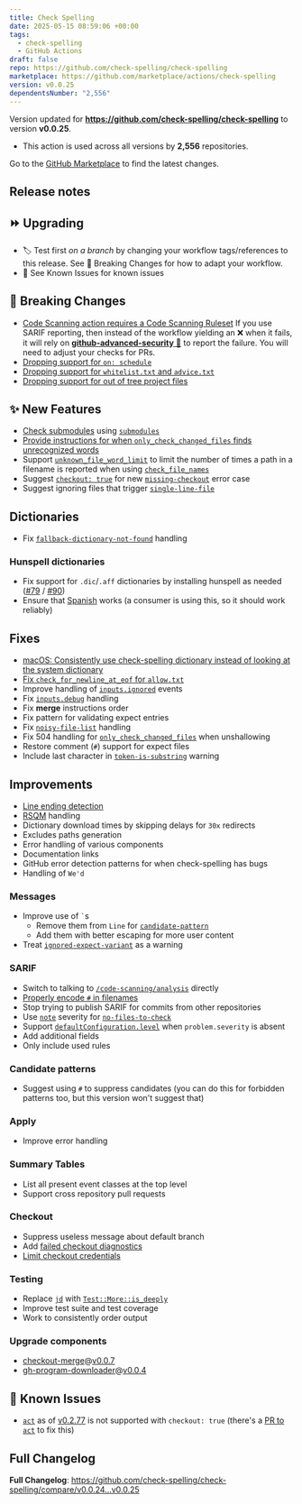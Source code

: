 ```yaml
---
title: Check Spelling
date: 2025-05-15 08:59:06 +00:00
tags:
  - check-spelling
  - GitHub Actions
draft: false
repo: https://github.com/check-spelling/check-spelling
marketplace: https://github.com/marketplace/actions/check-spelling
version: v0.0.25
dependentsNumber: "2,556"
---
```



Version updated for **https://github.com/check-spelling/check-spelling** to version **v0.0.25**.
- This action is used across all versions by **2,556** repositories.

Go to the [GitHub Marketplace](https://github.com/marketplace/actions/check-spelling) to find the latest changes.

## Release notes

## ⏩ Upgrading
* 🏷️ Test first _on a branch_ by changing your workflow tags/references to this release. See 🐣 Breaking Changes for how to adapt your workflow.
* 🐛 See Known Issues for known issues

## 🐣 Breaking Changes

- [Code Scanning action requires a Code Scanning Ruleset](https://github.com/check-spelling/check-spelling/wiki/Breaking-Change:-Code-Scanning-action-requires-a-Code-Scanning-Ruleset)
  If you use SARIF reporting, then instead of the workflow yielding an :x: when it fails, it will rely on [**github-advanced-security** 🤖](https://github.com/apps/github-advanced-security) to report the failure. You will need to adjust your checks for PRs.
- [Dropping support for `on: schedule`](https://github.com/check-spelling/check-spelling/wiki/Breaking-change:-Dropping-support-for-on:-schedule)
- [Dropping support for `whitelist.txt` and `advice.txt`](https://github.com/check-spelling/check-spelling/wiki/Breaking-Change:-Dropping-support-for-%60whitelist.txt%60-and-%60advice.txt%60)
- [Dropping support for out of tree project files](https://github.com/check-spelling/check-spelling/wiki/Breaking-Change%3A-Dropping-support-for-out-of-tree-project-files)

## ✨ New Features
- [Check submodules](https://github.com/check-spelling/check-spelling/wiki/Feature:-Subrepos) using [`submodules`](https://github.com/check-spelling/check-spelling/wiki/Configuration#submodules)
- [Provide instructions for when `only_check_changed_files` finds unrecognized words](https://github.com/check-spelling/check-spelling/issues/86)
- Support [`unknown_file_word_limit`](https://github.com/check-spelling/check-spelling/wiki/Configuration/_edit#unknown_file_word_limit) to limit the number of times a path in a filename is reported when using [`check_file_names`](https://github.com/check-spelling/check-spelling/wiki/Configuration#check_file_names)
- Suggest [`checkout: true`](https://github.com/check-spelling/check-spelling/wiki/Configuration#checkout) for new [`missing-checkout`](https://github.com/check-spelling/check-spelling/wiki/Event-descriptions#single-line-file) error case
- Suggest ignoring files that trigger [`single-line-file`](https://github.com/check-spelling/check-spelling/wiki/Event-descriptions#single-line-file)

## Dictionaries
- Fix [`fallback-dictionary-not-found`](https://github.com/check-spelling/check-spelling/wiki/Event-descriptions/#fallback-dictionary-not-found) handling

### Hunspell dictionaries
- Fix support for `.dic`/`.aff` dictionaries by installing hunspell as needed ([#79](https://github.com/check-spelling/check-spelling/issues/79) / [#90](https://github.com/check-spelling/check-spelling/issues/90))
- Ensure that [Spanish](https://docs.check-spelling.dev/Feature:-Configurable-word-characters.html#spanish) works (a consumer is using this, so it should work reliably)

## Fixes
- [macOS: Consistently use check-spelling dictionary instead of looking at the system dictionary](https://github.com/check-spelling/check-spelling/issues/84)
- [Fix `check_for_newline_at_eof` for `allow.txt`](https://github.com/check-spelling/check-spelling/issues/81)
- Improve handling of [`inputs.ignored`](https://github.com/check-spelling/check-spelling/wiki/Configuration#ignored) events
- Fix [`inputs.debug`](https://github.com/check-spelling/check-spelling/wiki/Configuration:-Advanced#debug) handling
- Fix **merge** instructions order
- Fix pattern for validating expect entries
- Fix [`noisy-file-list`](https://github.com/check-spelling/check-spelling/wiki/Event-descriptions/#noisy-file-list) handling
- Fix 504 handling for [`only_check_changed_files`](https://github.com/check-spelling/check-spelling/wiki/Configuration#only_check_changed_files) when unshallowing
- Restore comment (`#`) support for expect files
- Include last character in [`token-is-substring`](https://github.com/check-spelling/check-spelling/wiki/Event-descriptions/#token-is-substring) warning

## Improvements
- [Line ending detection](https://github.com/check-spelling/check-spelling/issues/83)
- [RSQM](https://www.fileformat.info/info/unicode/char/2019/index.htm) handling
- Dictionary download times by skipping delays for `30x` redirects
- Excludes paths generation
- Error handling of various components
- Documentation links
- GitHub error detection patterns for when check-spelling has bugs
- Handling of `We'd`

### Messages
- Improve use of `` ` ``s
  - Remove them from `Line` for [`candidate-pattern`](https://github.com/check-spelling/check-spelling/wiki/Event-descriptions/#candidate-pattern)
  - Add them with better escaping for more user content
- Treat [`ignored-expect-variant`](https://github.com/check-spelling/check-spelling/wiki/Event-descriptions/#ignored-expect-variant) as a warning

### SARIF
- Switch to talking to [`/code-scanning/analysis`](https://github.com/github/docs/issues/38037) directly
- [Properly encode `#` in filenames](https://github.com/check-spelling/check-spelling/issues/82)
- Stop trying to publish SARIF for commits from other repositories
- Use [`note`](https://docs.oasis-open.org/sarif/sarif/v2.1.0/csprd01/sarif-v2.1.0-csprd01.html#_Toc10541086) severity for [`no-files-to-check`](https://github.com/check-spelling/check-spelling/wiki/Event-descriptions/#no-files-to-check)
- Support [`defaultConfiguration.level`](https://docs.oasis-open.org/sarif/sarif/v2.1.0/csprd01/sarif-v2.1.0-csprd01.html#_Toc10541288) when `problem.severity` is absent
- Add additional fields
- Only include used rules

### Candidate patterns
- Suggest using `#` to suppress candidates (you can do this for forbidden patterns too, but this version won't suggest that)

### Apply
- Improve error handling

### Summary Tables
- List all present event classes at the top level
- Support cross repository pull requests

### Checkout
- Suppress useless message about default branch
- Add [failed checkout diagnostics](https://github.com/check-spelling/check-spelling/wiki/Feature:-Diagnose-failed-checkouts)
- [Limit checkout credentials](https://github.com/check-spelling/check-spelling/issues/91)

### Testing
- Replace [`jd`](https://github.com/josephburnett/jd) with [`Test::More::is_deeply`](https://perldoc.perl.org/Test::More)
- Improve test suite and test coverage
- Work to consistently order output

### Upgrade components
- [checkout-merge](https://github.com/check-spelling/checkout-merge)@[v0.0.7](https://github.com/check-spelling/checkout-merge/releases/v0.0.7)
- [gh-program-downloader](https://github.com/check-spelling/gh-program-downloader)@[v0.0.4](https://github.com/check-spelling/gh-program-downloader/releases/v0.0.4)


## 🐛 Known Issues
- [`act`](https://github.com/nektos/act) as of [v0.2.77](https://github.com/nektos/act/releases/tag/v0.2.77) is not supported with `checkout: true` (there's a [PR to `act`](https://github.com/nektos/act/pull/2108) to fix this)

## Full Changelog

**Full Changelog**: https://github.com/check-spelling/check-spelling/compare/v0.0.24...v0.0.25

